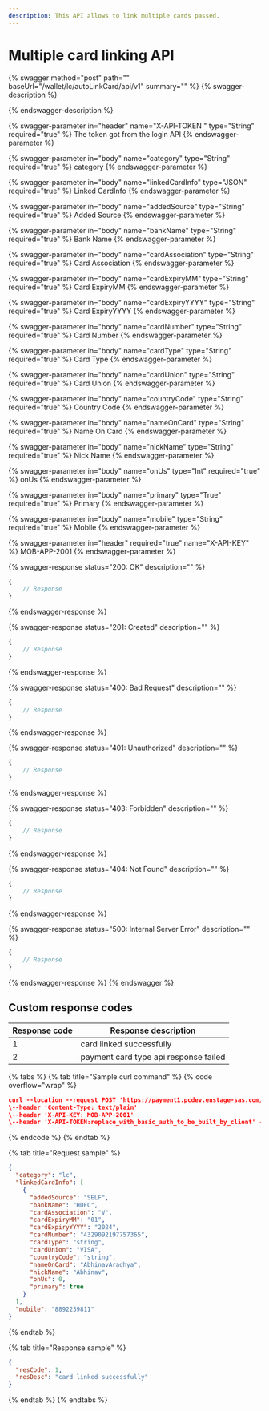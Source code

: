 ```yaml
---
description: This API allows to link multiple cards passed.
---
```


# Multiple card linking API



{% swagger method="post" path="" baseUrl="<domain>/wallet/lc/autoLinkCard/api/v1" summary="" %}
{% swagger-description %}

{% endswagger-description %}

{% swagger-parameter in="header" name="X-API-TOKEN  " type="String" required="true" %}
​The token got from the login API
{% endswagger-parameter %}

{% swagger-parameter in="body" name="category" type="String" required="true" %}
category
{% endswagger-parameter %}

{% swagger-parameter in="body" name="linkedCardInfo" type="JSON" required="true" %}
Linked CardInfo
{% endswagger-parameter %}

{% swagger-parameter in="body" name="addedSource" type="String" required="true" %}
Added Source
{% endswagger-parameter %}

{% swagger-parameter in="body" name="bankName" type="String" required="true" %}
Bank Name
{% endswagger-parameter %}

{% swagger-parameter in="body" name="cardAssociation" type="String" required="true" %}
​Card Association
{% endswagger-parameter %}

{% swagger-parameter in="body" name="cardExpiryMM" type="String" required="true" %}
Card ExpiryMM
{% endswagger-parameter %}

{% swagger-parameter in="body" name="cardExpiryYYYY" type="String" required="true" %}
Card ExpiryYYYY
{% endswagger-parameter %}

{% swagger-parameter in="body" name="cardNumber" type="String" required="true" %}
Card Number
{% endswagger-parameter %}

{% swagger-parameter in="body" name="cardType" type="String" required="true" %}
Card Type
{% endswagger-parameter %}

{% swagger-parameter in="body" name="cardUnion" type="String" required="true" %}
Card Union
{% endswagger-parameter %}

{% swagger-parameter in="body" name="countryCode" type="String" required="true" %}
Country Code
{% endswagger-parameter %}

{% swagger-parameter in="body" name="nameOnCard" type="String" required="true" %}
Name On Card
{% endswagger-parameter %}

{% swagger-parameter in="body" name="nickName" type="String" required="true" %}
Nick Name
{% endswagger-parameter %}

{% swagger-parameter in="body" name="onUs" type="Int" required="true" %}
onUs
{% endswagger-parameter %}

{% swagger-parameter in="body" name="primary" type="True" required="true" %}
​Primary
{% endswagger-parameter %}

{% swagger-parameter in="body" name="mobile" type="String" required="true" %}
Mobile
{% endswagger-parameter %}

{% swagger-parameter in="header" required="true" name="X-API-KEY" %}
MOB-APP-2001
{% endswagger-parameter %}

{% swagger-response status="200: OK" description="" %}
```javascript
{
    // Response
}
```
{% endswagger-response %}

{% swagger-response status="201: Created" description="" %}
```javascript
{
    // Response
}
```
{% endswagger-response %}

{% swagger-response status="400: Bad Request" description="" %}
```javascript
{
    // Response
}
```
{% endswagger-response %}

{% swagger-response status="401: Unauthorized" description="" %}
```javascript
{
    // Response
}
```
{% endswagger-response %}

{% swagger-response status="403: Forbidden" description="" %}
```javascript
{
    // Response
}
```
{% endswagger-response %}

{% swagger-response status="404: Not Found" description="" %}
```javascript
{
    // Response
}
```
{% endswagger-response %}

{% swagger-response status="500: Internal Server Error" description="" %}
```javascript
{
    // Response
}
```
{% endswagger-response %}
{% endswagger %}

## Custom response codes

| Response code | Response description                  |
| ------------- | ------------------------------------- |
| 1             | card linked successfully              |
| 2             | payment card type api response failed |

{% tabs %}
{% tab title="Sample curl command" %}
{% code overflow="wrap" %}
```json
curl --location --request POST 'https://payment1.pcdev.enstage-sas.com/wallet/lc/autoLinkCard/api/v1' 
\--header 'Content-Type: text/plain'
\--header 'X-API-KEY: MOB-APP-2001'
\--header 'X-API-TOKEN:replace_with_basic_auth_to_be_built_by_client' --data-raw '{"category":"lc","linkedCardInfo":[{"addedSource":"SELF","bankName":"HDFC","cardAssociation":"V","cardExpiryMM":"01","cardExpiryYYYY":"2024","cardNumber":"4329092197757365","cardType":"string","cardUnion":"VISA","countryCode":"string","nameOnCard":"AbhinavAradhya","nickName":"Abhinav","onUs":0,"primary":true}],"mobile":"8892239811"}'
```
{% endcode %}
{% endtab %}

{% tab title="Request sample" %}


```json
{
  "category": "lc",
  "linkedCardInfo": [
    {
      "addedSource": "SELF",
      "bankName": "HDFC",
      "cardAssociation": "V",
      "cardExpiryMM": "01",
      "cardExpiryYYYY": "2024",
      "cardNumber": "4329092197757365",
      "cardType": "string",
      "cardUnion": "VISA",
      "countryCode": "string",
      "nameOnCard": "AbhinavAradhya",
      "nickName": "Abhinav",
      "onUs": 0,
      "primary": true
    }
  ],
  "mobile": "8892239811"
}
```
{% endtab %}

{% tab title="Response sample" %}
```json
{
  "resCode": 1,
  "resDesc": "card linked successfully"
}
```
{% endtab %}
{% endtabs %}
